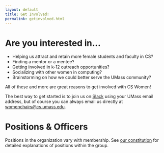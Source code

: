 ```yaml
---
layout: default
title: Get Involved!
permalink: getinvolved.html
---
```


# Are you interested in...

 - Helping us attract and retain more female students and faculty in CS?
 - Finding a mentor or a mentee? 
 - Getting involved in k-12 outreach opportunities? 
 - Socializing with other women in computing? 
 - Brainstorming on how we could better serve the UMass community? 

All of these and more are great reasons to get involved with CS Women! 

The best way to get started is to join us on [Slack](http://cswomen.slack.com) using your UMass email address, but of course you can always email us directly at [womenchairs@cs.umass.edu](mailto:womenchairs@cs.umass.edu).

# Positions & Officers
Positions in the organization vary with membership. See [our constitution](https://github.com/CSWomenUMass/gso/blob/master/constitution/main.pdf) for detailed explanations of positions within the group.


<!-- ![Emma Strubell](/images/strubell.jpg){:class="officers"}
*Emma Strubell, Graduate Co-Chair*

![Emma Tosch](/images/tosch.jpg){:class="officers"}
*Emma Tosch, Graduate Co-Chair*

![Cassie Corey](/images/corey.jpg){:class="officers"}
*Cassie Corey, Undergraduate Co-Chair*

![Supriya Kankure](/images/kanure.jpg){:class="officers"}
*Supriya Kanure, Undergraduate Co-Chair*
-->
